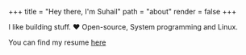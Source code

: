 +++
title = "Hey there, I'm Suhail"
path = "about"
render = false
+++

I like building stuff. ❤ Open-source, System programming and Linux.

You can find my resume <a href="/resume">here</a>
